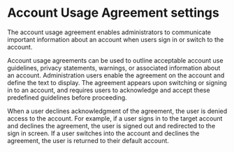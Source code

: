 # Account Usage Agreement settings 

<head>
  <meta name="guidename" content="Platform"/>
  <meta name="context" content="GUID-5218efa2-749d-4f34-ad4e-ac3f7d88f62d"/>
</head>


The account usage agreement enables administrators to communicate important information about an account when users sign in or switch to the account.

Account usage agreements can be used to outline acceptable account use guidelines, privacy statements, warnings, or associated information about an account. Administration users enable the agreement on the account and define the text to display. The agreement appears upon switching or signing in to an account, and requires users to acknowledge and accept these predefined guidelines before proceeding.

When a user declines acknowledgment of the agreement, the user is denied access to the account. For example, if a user signs in to the target account and declines the agreement, the user is signed out and redirected to the sign in screen. If a user switches into the account and declines the agreement, the user is returned to their default account.